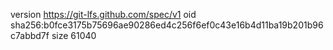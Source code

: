 version https://git-lfs.github.com/spec/v1
oid sha256:b0fce3175b75696ae90286ed4c256f6ef0c43e16b4d11ba19b201b96c7abbd7f
size 61040
